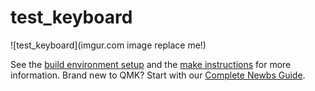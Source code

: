 # test_keyboard

![test_keyboard](imgur.com image replace me!)

<!-- A 60% open source keyboard with rotary encoder, OLED screen, and Hotswap socket, using STM32F103 / Blue Pill. -->

<!-- * Keyboard Maintainer: [Ikta](https://github.com/IktaS)#8871 (Discord) -->
<!-- * Hardware Supported: Pill60 PCB, STM32F103C8T6 -->
<!-- * Hardware Availability: [github](https://github.com/IktaS/Pill60) -->

<!-- Step by step guide on how to install a bootloader if your bluepill don't have one :   -->
<!-- 1. Download [this bootloader]( https://github.com/rogerclarkmelbourne/STM32duino-bootloader/blob/master/bootloader_only_binaries/generic_boot20_pc13_fastboot.bin) -->
<!-- 2. Flash Using FTDI Serial to USB converter or an ST-Link, as in [this](https://www.youtube.com/watch?v=Myon8H111PQ) video, but replacing the bootloader file -->
<!-- 3. Put Boot 1 to 1, then reset the board, if you're using the same bootloader, the LED should blink -->
<!-- 4. Flash your .bin file using dfu-util -->
<!-- 5. Put Boot 1 back to 0, then reset again -->

<!-- Building Guide : -->
<!-- - Use `qmk compile -kb handwired/pill60 -km default` to compile default keymap and using STM32F103 as an MCU -->
<!-- - Use `qmk compile -kb handwired/pill60/blackpill_f401 -km default` to compile default keymap and using STM32F401 as an MCU -->
<!-- - Use `qmk compile -kb handwired/pill60/blackpill_f411 -km default` to compile default keymap and using STM32F411 as an MCU -->

<!-- ## Warning: currently tested MCU is STM32F103, I am still waiting for f401 and f411 to arrive -->

See the [build environment setup](https://docs.qmk.fm/#/getting_started_build_tools) and the [make instructions](https://docs.qmk.fm/#/getting_started_make_guide) for more information. Brand new to QMK? Start with our [Complete Newbs Guide](https://docs.qmk.fm/#/newbs).
